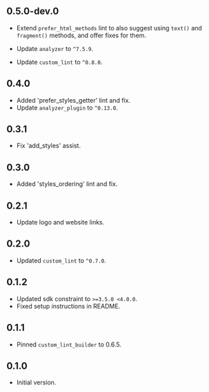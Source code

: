 ## 0.5.0-dev.0

- Extend `prefer_html_methods` lint to also suggest using `text()` and `fragment()` methods, and offer fixes for them.

- Update `analyzer` to `^7.5.9`.
- Update `custom_lint` to `^0.8.0`.

## 0.4.0

- Added 'prefer_styles_getter' lint and fix.
- Update `analyzer_plugin` to `^0.13.0`.

## 0.3.1

- Fix 'add_styles' assist.

## 0.3.0

- Added 'styles_ordering' lint and fix.

## 0.2.1

- Update logo and website links.

## 0.2.0

- Updated `custom_lint` to `^0.7.0`.

## 0.1.2

- Updated sdk constraint to `>=3.5.0 <4.0.0`.
- Fixed setup instructions in README.

## 0.1.1

- Pinned `custom_lint_builder` to 0.6.5.

## 0.1.0

- Initial version.
